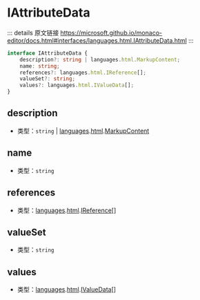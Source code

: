# IAttributeData

<backTop />
        
::: details 原文链接
https://microsoft.github.io/monaco-editor/docs.html#interfaces/languages.html.IAttributeData.html
:::

```ts
interface IAttributeData {
    description?: string | languages.html.MarkupContent;
    name: string;
    references?: languages.html.IReference[];
    valueSet?: string;
    values?: languages.html.IValueData[];
}
```

## description
- 类型：`string` | [languages](/api/languages.md).[html](/api/languages/html.md).[MarkupContent](/api/languages/html/MarkupContent.md)

## name
- 类型：`string`


## references
- 类型：[languages](/api/languages.md).[html](/api/languages/html.md).[IReference](/api/languages/html/IReference.md)[]


## valueSet
- 类型：`string`


## values
- 类型：[languages](/api/languages.md).[html](/api/languages/html.md).[IValueData](/api/languages/html/IValueData.md)[]

